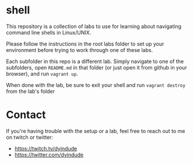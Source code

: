 # shell
This repository is a collection of labs to use for learning about navigating command line shells in Linux/UNIX.

Please follow the instructions in the root labs folder to set up your environment before trying to work through one of these labs.

Each subfolder in this repo is a different lab. Simply navigate to one of the subfolders, open `README.md` in that folder (or just open it from github in your browser), and run `vagrant up`.

When done with the lab, be sure to exit your shell and run `vagrant destroy` from the lab's folder

# Contact
If you're having trouble with the setup or a lab, feel free to reach out to me on twitch or twitter:

- https://twitch.tv/dyindude
- https://twitter.com/dyindude
